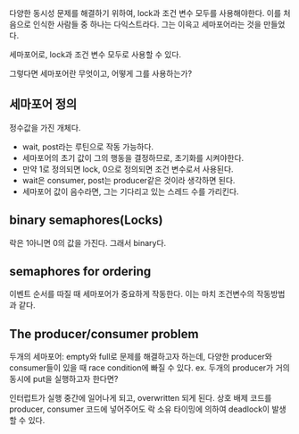 다양한 동시성 문제를 해결하기 위하여, lock과 조건 변수 모두를 사용해야한다. 
이를 처음으로 인식한 사람들 중 하나는 다익스트라다. 그는 이윽고 세마포어라는 것을 만들었다. 

세마포어로, lock과 조건 변수 모두로 사용할 수 있다. 

그렇다면 세마포어란 무엇이고, 어떻게 그를 사용하는가? 

## 세마포어 정의
정수값을 가진 개체다. 
- wait, post라는 루틴으로 작동 가능하다. 
- 세마포어의 초기 값이 그의 행동을 결정하므로, 초기화를 시켜야한다. 
- 만약 1로 정의되면 lock, 0으로 정의되면 조건 변수로서 사용된다. 
- wait은 consumer, post는 producer같은 것이라 생각하면 된다.
- 세마포어 값이 음수라면, 그는 기다리고 있는 스레드 수를 가리킨다.

## binary semaphores(Locks)
락은 1아니면 0의 값을 가진다. 그래서 binary다. 

## semaphores for ordering
이벤트 순서를 따질 때 세마포어가 중요하게 작동한다. 
이는 마치 조건변수의 작동방법과 같다.

## The producer/consumer problem
두개의 세마포어: empty와 full로 문제를 해결하고자 하는데, 다양한 producer와 consumer들이 있을 때 race condition에 빠질 수 있다. 
ex. 두개의 producer가 거의 동시에 put을 실행하고자 한다면? 

인터럽트가 실행 중간에 일어나게 되고, overwritten 되게 된다.
상호 배제 코드를 producer, consumer 코드에 넣어주어도 락 소유 타이밍에 의하여 deadlock이 발생할 수 있다.

